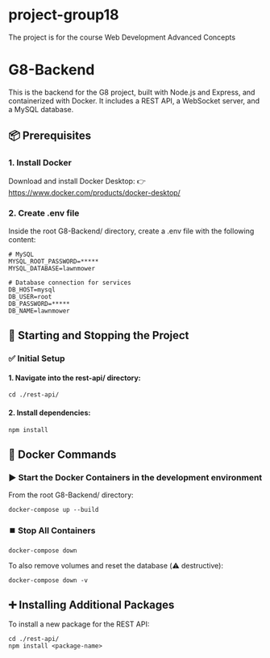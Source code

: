 # project-group18
The project is for the course Web Development Advanced Concepts

# G8-Backend

This is the backend for the G8 project, built with Node.js and Express, and containerized with Docker. It includes a REST API, a WebSocket server, and a MySQL database.

## 📦 Prerequisites

### 1. Install Docker

Download and install Docker Desktop:
👉 https://www.docker.com/products/docker-desktop/

### 2. Create .env file

Inside the root G8-Backend/ directory, create a .env file with the following content:

    # MySQL
    MYSQL_ROOT_PASSWORD=*****
    MYSQL_DATABASE=lawnmower

    # Database connection for services
    DB_HOST=mysql
    DB_USER=root
    DB_PASSWORD=*****
    DB_NAME=lawnmower

## 🚀 Starting and Stopping the Project

### ✅ Initial Setup

#### 1. Navigate into the rest-api/ directory:

    cd ./rest-api/

#### 2. Install dependencies:

    npm install

## 🐳 Docker Commands

### ▶️ Start the Docker Containers in the development environment

From the root G8-Backend/ directory:

    docker-compose up --build

### ⏹️ Stop All Containers

    docker-compose down

To also remove volumes and reset the database (⚠️ destructive):

    docker-compose down -v

## ➕ Installing Additional Packages

To install a new package for the REST API:

    cd ./rest-api/
    npm install <package-name>

